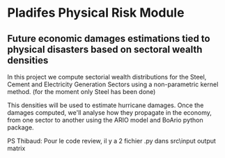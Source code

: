 # Pladifes Physical Risk Module
## Future economic damages estimations tied to physical disasters based on sectoral wealth densities

In this project we compute sectorial wealth distributions for the Steel, Cement and Electricity Generation Sectors using a non-parametric kernel method. (for the moment only Steel has been done)

This densities will be used to estimate hurricane damages.
Once the damages computed, we'll analyse how they propagate in the economy, from one sector to another using the ARIO model and BoArio python package.

PS Thibaud:
Pour le code review, il y a 2 fichier .py dans src\input output matrix